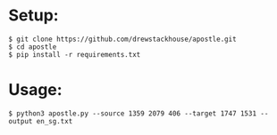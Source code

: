 # Setup:

```
$ git clone https://github.com/drewstackhouse/apostle.git
$ cd apostle
$ pip install -r requirements.txt
```

# Usage:
```
$ python3 apostle.py --source 1359 2079 406 --target 1747 1531 --output en_sg.txt
```
